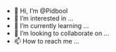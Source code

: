 - 👋 Hi, I’m @Pidbool
- 👀 I’m interested in ...
- 🌱 I’m currently learning ...
- 💞️ I’m looking to collaborate on ...
- 📫 How to reach me ...

<!---
Pidbool/Pidbool is a ✨ special ✨ repository because its `README.md` (this file) appears on your GitHub profile.
You can click the Preview link to take a look at your changes.
--->
